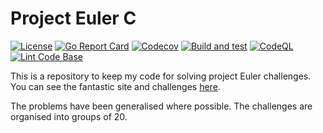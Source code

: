 # Project Euler C

[![License](https://img.shields.io/github/license/andrew-field/projecteuler-go)](./LICENSE)
[![Go Report Card](https://goreportcard.com/badge/github.com/andrew-field/projecteuler-go)](https://goreportcard.com/report/github.com/andrew-field/projecteuler-go)
[![Codecov](https://codecov.io/gh/andrew-field/projecteuler-go/branch/master/graph/badge.svg)](https://codecov.io/gh/andrew-field/projecteuler-go)
[![Build and test](https://github.com/andrew-field/projecteuler-go/actions/workflows/build-test.yml/badge.svg)](https://github.com/andrew-field/projecteuler-go/actions/workflows/build-test.yml)
[![CodeQL](https://github.com/andrew-field/projecteuler-go/actions/workflows/codeql.yml/badge.svg)](https://github.com/andrew-field/projecteuler-go/actions/workflows/codeql.yml)
[![Lint Code Base](https://github.com/andrew-field/projecteuler-go/actions/workflows/linter.yml/badge.svg)](https://github.com/andrew-field/projecteuler-go/actions/workflows/linter.yml)

This is a repository to keep my code for solving project Euler challenges. You can see the fantastic site and challenges [here](https://projecteuler.net/ "Project Euler").

The problems have been generalised where possible. The challenges are organised into groups of 20.
